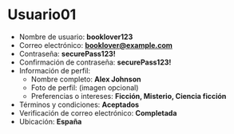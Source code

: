 # Usuario01

- Nombre de usuario: **booklover123**  
- Correo electrónico: **booklover@example.com**  
- Contraseña: **securePass123!**  
- Confirmación de contraseña: **securePass123!**  
- Información de perfil:  
  - Nombre completo: **Alex Johnson**  
  - Foto de perfil: (imagen opcional)  
  - Preferencias o intereses: **Ficción, Misterio, Ciencia ficción**  
- Términos y condiciones: **Aceptados**  
- Verificación de correo electrónico: **Completada**  
- Ubicación: **España**  


